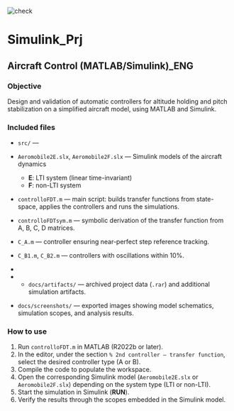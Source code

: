 ![check](https://github.com/davide95ca-950/Simulink_Prj/actions/workflows/check.yml/badge.svg)

# Simulink_Prj

## Aircraft Control (MATLAB/Simulink)_ENG

### Objective
Design and validation of automatic controllers for altitude holding and pitch stabilization on a simplified aircraft model, using MATLAB and Simulink.  

### Included files

- `src/` —
  

- `Aeromobile2E.slx`, `Aeromobile2F.slx` — Simulink models of the aircraft dynamics  
  - **E**: LTI system (linear time-invariant)  
  - **F**: non-LTI system  
- `controlloFDT.m` — main script: builds transfer functions from state-space, applies the controllers and runs the simulations.  
- `controlloFDTsym.m` — symbolic derivation of the transfer function from A, B, C, D matrices.  
- `C_A.m` — controller ensuring near-perfect step reference tracking.  
- `C_B1.m`, `C_B2.m` — controllers with oscillations within 10%.

- 
- - `docs/artifacts/` — archived project data (`.rar`) and additional simulation artifacts.  
- `docs/screenshots/` — exported images showing model schematics, simulation scopes, and analysis results.

### How to use
1. Run `controlloFDT.m` in MATLAB (R2022b or later).  
2. In the editor, under the section `% 2nd controller — transfer function`, select the desired controller type (A or B).  
3. Compile the code to populate the workspace.  
4. Open the corresponding Simulink model (`Aeromobile2E.slx` or `Aeromobile2F.slx`) depending on the system type (LTI or non-LTI).  
5. Start the simulation in Simulink (**RUN**).  
6. Verify the results through the scopes embedded in the Simulink model.  
